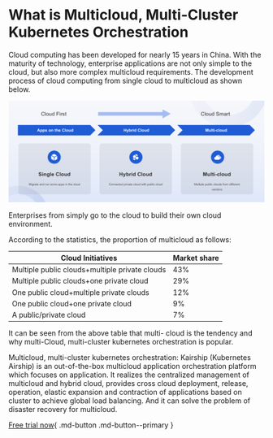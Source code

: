 # What is Multicloud, Multi-Cluster Kubernetes Orchestration

Cloud computing has been developed for nearly 15 years in China. With the maturity of technology, enterprise applications are not only simple to the cloud, but also more complex multicloud requirements. The development process of cloud computing from single cloud to multicloud as shown below.

![Single cloud to multi-cloud](../images/Single-cloud-to-multi-cloud.png)

Enterprises from simply go to the cloud to build their own cloud environment.

According to the statistics, the proportion of multicloud as follows:

| Cloud Initiatives                              | Market share |
| ---------------------------------------------- | ------------ |
| Multiple public clouds+multiple private clouds | 43%          |
| Multiple public clouds+one private cloud       | 29%          |
| One public cloud+multiple private clouds       | 12%          |
| One public cloud+one private cloud             | 9%           |
| A public/private cloud                   | 7%           |

It can be seen from the above table that multi- cloud is the tendency and why multi-Cloud, multi-cluster kubernetes orchestration is popular.

Multicloud, multi-cluster kubernetes orchestration: Kairship (Kubernetes Airship) is an out-of-the-box  multicloud application orchestration platform which focuses on application. It realizes the centralized management of multicloud and hybrid cloud,  provides cross cloud deployment, release, operation, elastic expansion and contraction of applications based on cluster to achieve global load balancing. And it can solve the problem of disaster recovery for multicloud.

[Free trial now](../../dce/license0.md){ .md-button .md-button--primary }
